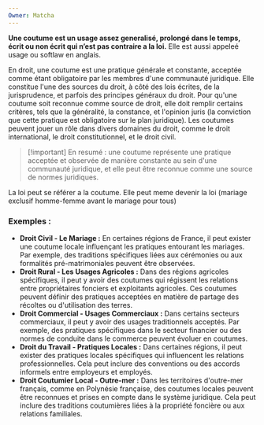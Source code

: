 ```yaml
---
Owner: Matcha
---
```

**Une coutume est un usage assez generalisé, prolongé dans le temps, écrit ou non écrit qui n’est pas contraire a la loi.**
Elle est aussi appeleé usage ou softlaw en anglais.
  
En droit, une coutume est une pratique générale et constante, acceptée comme étant obligatoire par les membres d'une communauté juridique. Elle constitue l'une des sources du droit, à côté des lois écrites, de la jurisprudence, et parfois des principes généraux du droit.
Pour qu'une coutume soit reconnue comme source de droit, elle doit remplir certains critères, tels que la généralité, la constance, et l'opinion juris (la conviction que cette pratique est obligatoire sur le plan juridique). Les coutumes peuvent jouer un rôle dans divers domaines du droit, comme le droit international, le droit constitutionnel, et le droit civil.

> [!important] En resumé : une coutume représente une pratique acceptée et observée de manière constante au sein d'une communauté juridique, et elle peut être reconnue comme une source de normes juridiques.
  
La loi peut se référer a la coutume. Elle peut meme devenir la loi (mariage exclusif homme-femme avant le mariage pour tous)
  
### Exemples :
- **Droit Civil - Le Mariage :** En certaines régions de France, il peut exister une coutume locale influençant les pratiques entourant les mariages. Par exemple, des traditions spécifiques liées aux cérémonies ou aux formalités pré-matrimoniales peuvent être observées.
- **Droit Rural - Les Usages Agricoles :** Dans des régions agricoles spécifiques, il peut y avoir des coutumes qui régissent les relations entre propriétaires fonciers et exploitants agricoles. Ces coutumes peuvent définir des pratiques acceptées en matière de partage des récoltes ou d'utilisation des terres.
- **Droit Commercial - Usages Commerciaux :** Dans certains secteurs commerciaux, il peut y avoir des usages traditionnels acceptés. Par exemple, des pratiques spécifiques dans le secteur financier ou des normes de conduite dans le commerce peuvent évoluer en coutumes.
- **Droit du Travail - Pratiques Locales :** Dans certaines régions, il peut exister des pratiques locales spécifiques qui influencent les relations professionnelles. Cela peut inclure des conventions ou des accords informels entre employeurs et employés.
- **Droit Coutumier Local - Outre-mer :** Dans les territoires d'outre-mer français, comme en Polynésie française, des coutumes locales peuvent être reconnues et prises en compte dans le système juridique. Cela peut inclure des traditions coutumières liées à la propriété foncière ou aux relations familiales.